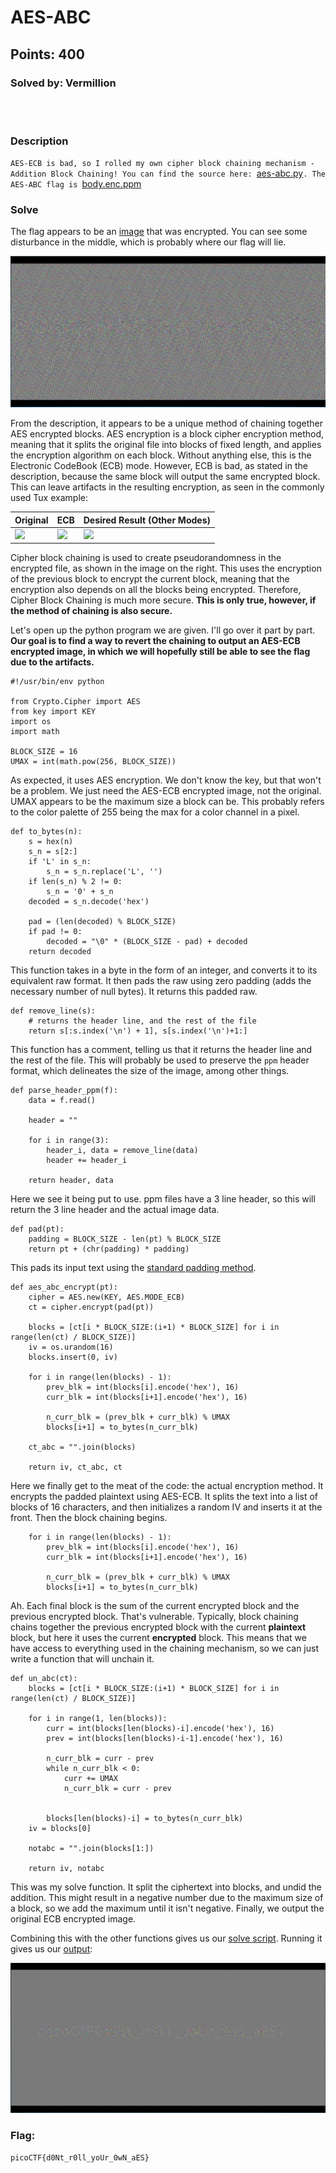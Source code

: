 # AES-ABC
## Points: 400
### Solved by: Vermillion
<br></br>
### Description

`AES-ECB is bad, so I rolled my own cipher block chaining mechanism - Addition Block Chaining! You can find the source here: `[aes-abc.py](aes-abc.py)`. The AES-ABC flag is `[body.enc.ppm](body.enc.ppm)

### Solve
The flag appears to be an [image](body.enc.ppm) that was encrypted. You can see some disturbance in the middle, which is probably where our flag will lie.

![](/Images/2019/picoCTF/body.enc.ppm.PNG)

From the description, it appears to be a unique method of chaining together AES encrypted blocks. AES encryption is a block cipher encryption method, meaning that it splits the original file into blocks of fixed length, and applies the encryption algorithm on each block. Without anything else, this is the Electronic CodeBook (ECB) mode. However, ECB is bad, as stated in the description, because the same block will output the same encrypted block. This can leave artifacts in the resulting encryption, as seen in the commonly used Tux example:

|Original|ECB|Desired Result (Other Modes)|
|----|----|----|
|![](https://upload.wikimedia.org/wikipedia/commons/5/56/Tux.jpg)|![](https://upload.wikimedia.org/wikipedia/commons/f/f0/Tux_ecb.jpg)|![](https://upload.wikimedia.org/wikipedia/commons/a/a0/Tux_secure.jpg)|

Cipher block chaining is used to create pseudorandomness in the encrypted file, as shown in the image on the right. This uses the encryption of the previous block to encrypt the current block, meaning that the encryption also depends on all the blocks being encrypted. Therefore, Cipher Block Chaining is much more secure. **This is only true, however, if the method of chaining is also secure.**

Let's open up the python program we are given. I'll go over it part by part. **Our goal is to find a way to revert the chaining to output an AES-ECB encrypted image, in which we will hopefully still be able to see the flag due to the artifacts.**

```
#!/usr/bin/env python

from Crypto.Cipher import AES
from key import KEY
import os
import math

BLOCK_SIZE = 16
UMAX = int(math.pow(256, BLOCK_SIZE))
```

As expected, it uses AES encryption. We don't know the key, but that won't be a problem. We just need the AES-ECB encrypted image, not the original. UMAX appears to be the maximum size a block can be. This probably refers to the color palette of 255 being the max for a color channel in a pixel.

```
def to_bytes(n):
    s = hex(n)
    s_n = s[2:]
    if 'L' in s_n:
        s_n = s_n.replace('L', '')
    if len(s_n) % 2 != 0:
        s_n = '0' + s_n
    decoded = s_n.decode('hex')

    pad = (len(decoded) % BLOCK_SIZE)
    if pad != 0: 
        decoded = "\0" * (BLOCK_SIZE - pad) + decoded
    return decoded
```

This function takes in a byte in the form of an integer, and converts it to its equivalent raw format. It then pads the raw using zero padding (adds the necessary number of null bytes). It returns this padded raw.

```
def remove_line(s):
    # returns the header line, and the rest of the file
    return s[:s.index('\n') + 1], s[s.index('\n')+1:]
```

This function has a comment, telling us that it returns the header line and the rest of the file. This will probably be used to preserve the `ppm` header format, which delineates the size of the image, among other things.

```
def parse_header_ppm(f):
    data = f.read()

    header = ""

    for i in range(3):
        header_i, data = remove_line(data)
        header += header_i

    return header, data
```

Here we see it being put to use. ppm files have a 3 line header, so this will return the 3 line header and the actual image data.

```
def pad(pt):
    padding = BLOCK_SIZE - len(pt) % BLOCK_SIZE
    return pt + (chr(padding) * padding)
```

This pads its input text using the [standard padding method](https://en.wikipedia.org/wiki/Padding_(cryptography)#PKCS#5_and_PKCS#7).

```
def aes_abc_encrypt(pt):
    cipher = AES.new(KEY, AES.MODE_ECB)
    ct = cipher.encrypt(pad(pt))

    blocks = [ct[i * BLOCK_SIZE:(i+1) * BLOCK_SIZE] for i in range(len(ct) / BLOCK_SIZE)]
    iv = os.urandom(16)
    blocks.insert(0, iv)
    
    for i in range(len(blocks) - 1):
        prev_blk = int(blocks[i].encode('hex'), 16)
        curr_blk = int(blocks[i+1].encode('hex'), 16)

        n_curr_blk = (prev_blk + curr_blk) % UMAX
        blocks[i+1] = to_bytes(n_curr_blk)

    ct_abc = "".join(blocks)
 
    return iv, ct_abc, ct
```

Here we finally get to the meat of the code: the actual encryption method. It encrypts the padded plaintext using AES-ECB. It splits the text into a list of blocks of 16 characters, and then initializes a random IV and inserts it at the front. Then the block chaining begins. 

```
    for i in range(len(blocks) - 1):
        prev_blk = int(blocks[i].encode('hex'), 16)
        curr_blk = int(blocks[i+1].encode('hex'), 16)

        n_curr_blk = (prev_blk + curr_blk) % UMAX
        blocks[i+1] = to_bytes(n_curr_blk)
```

Ah. Each final block is the sum of the current encrypted block and the previous encrypted block. That's vulnerable. Typically, block chaining chains together the previous encrypted block with the current **plaintext** block, but here it uses the current **encrypted** block. This means that we have access to everything used in the chaining mechanism, so we can just write a function that will unchain it.

```
def un_abc(ct):
	blocks = [ct[i * BLOCK_SIZE:(i+1) * BLOCK_SIZE] for i in range(len(ct) / BLOCK_SIZE)]
	
	for i in range(1, len(blocks)):
		curr = int(blocks[len(blocks)-i].encode('hex'), 16)
		prev = int(blocks[len(blocks)-i-1].encode('hex'), 16)

		n_curr_blk = curr - prev
		while n_curr_blk < 0:
			curr += UMAX
			n_curr_blk = curr - prev


		blocks[len(blocks)-i] = to_bytes(n_curr_blk)
	iv = blocks[0]

	notabc = "".join(blocks[1:])
 
	return iv, notabc
```
  
This was my solve function. It split the ciphertext into blocks, and undid the addition. This might result in a negative number due to the maximum size of a block, so we add the maximum until it isn't negative. Finally, we output the original ECB encrypted image.

Combining this with the other functions gives us our [solve script](deabc.py). Running it gives us our [output](out.ppm):

![](/Images/2019/picoCTF/out.ppm.PNG)

### Flag:
`picoCTF{d0Nt_r0ll_yoUr_0wN_aES}`
